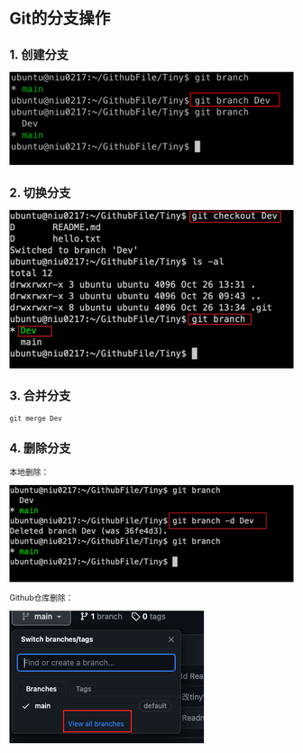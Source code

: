 # Git的分支操作

## 1. 创建分支

![image-20231026133326813](Git的分支操作.assets/image-20231026133326813.png) 



## 2. 切换分支

![image-20231026133554397](Git的分支操作.assets/image-20231026133554397.png) 



## 3. 合并分支

```shell
git merge Dev
```



## 4. 删除分支

本地删除：

![image-20231026144417240](Git的分支操作.assets/image-20231026144417240.png) 

Github仓库删除：

![image-20231026144537871](Git的分支操作.assets/image-20231026144537871.png) 



